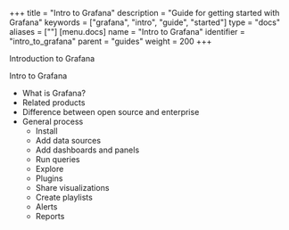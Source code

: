 +++
title = "Intro to Grafana"
description = "Guide for getting started with Grafana"
keywords = ["grafana", "intro", "guide", "started"]
type = "docs"
aliases = [""]
[menu.docs]
name = "Intro to Grafana"
identifier = "intro_to_grafana"
parent = "guides"
weight = 200
+++

Introduction to Grafana

Intro to Grafana
- What is Grafana?
- Related products
- Difference between open source and enterprise
- General process
  - Install
  - Add data sources
  - Add dashboards and panels
  - Run queries
  - Explore
  - Plugins
  - Share visualizations
  - Create playlists
  - Alerts
  - Reports



